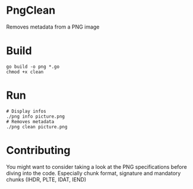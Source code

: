 
# PngClean
Removes metadata from a PNG image

# Build
```
go build -o png *.go
chmod +x clean
```

# Run
```
# Display infos
./png info picture.png
# Removes metadata
./png clean picture.png
```

# Contributing
You might want to consider taking a look at the PNG specifications before diving into the code.
Especially chunk format, signature and mandatory chunks (IHDR, PLTE, IDAT, IEND)

